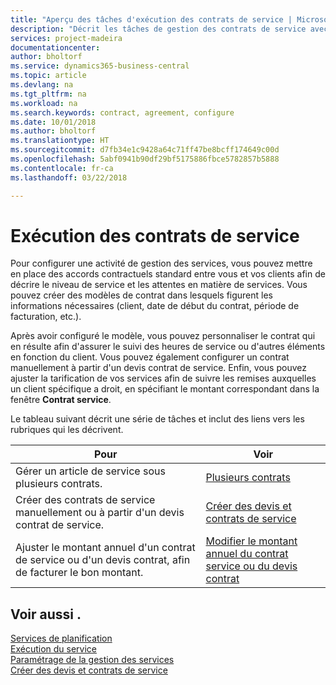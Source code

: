 ```yaml
---
title: "Aperçu des tâches d'exécution des contrats de service | Microsoft Docs"
description: "Décrit les tâches de gestion des contrats de service avec les clients."
services: project-madeira
documentationcenter: 
author: bholtorf
ms.service: dynamics365-business-central
ms.topic: article
ms.devlang: na
ms.tgt_pltfrm: na
ms.workload: na
ms.search.keywords: contract, agreement, configure
ms.date: 10/01/2018
ms.author: bholtorf
ms.translationtype: HT
ms.sourcegitcommit: d7fb34e1c9428a64c71ff47be8bcff174649c00d
ms.openlocfilehash: 5abf0941b90df29bf5175886fbce5782857b5888
ms.contentlocale: fr-ca
ms.lasthandoff: 03/22/2018

---
```

# <a name="fulfilling-service-contracts"></a>Exécution des contrats de service 
Pour configurer une activité de gestion des services, vous pouvez mettre en place des accords contractuels standard entre vous et vos clients afin de décrire le niveau de service et les attentes en matière de services. Vous pouvez créer des modèles de contrat dans lesquels figurent les informations nécessaires (client, date de début du contrat, période de facturation, etc.).  
  
Après avoir configuré le modèle, vous pouvez personnaliser le contrat qui en résulte afin d'assurer le suivi des heures de service ou d'autres éléments en fonction du client. Vous pouvez également configurer un contrat manuellement à partir d'un devis contrat de service. Enfin, vous pouvez ajuster la tarification de vos services afin de suivre les remises auxquelles un client spécifique a droit, en spécifiant le montant correspondant dans la fenêtre **Contrat service**.  

Le tableau suivant décrit une série de tâches et inclut des liens vers les rubriques qui les décrivent.   
  
|**Pour**|**Voir**|  
|------------|-------------|  
|Gérer un article de service sous plusieurs contrats. | [Plusieurs contrats](service-multiple-contracts.md)|  
|Créer des contrats de service manuellement ou à partir d'un devis contrat de service.| [Créer des devis et contrats de service](service-how-to-create-service-contracts-and-service-contract-quotes.md)|
|Ajuster le montant annuel d'un contrat de service ou d'un devis contrat, afin de facturer le bon montant.|[Modifier le montant annuel du contrat service ou du devis contrat](service-how-to-change-the-annual-amount-on-service-contracts-or-contract-quotes.md)|

## <a name="see-also"></a>Voir aussi .
[Services de planification](service-plan-service.md)  
[Exécution du service](service-deliver-service.md)  
[Paramétrage de la gestion des services](service-setup-service.md)  
[Créer des devis et contrats de service](service-how-to-create-service-contracts-and-service-contract-quotes.md)  

